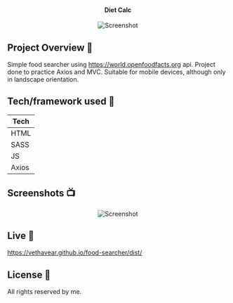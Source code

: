 <h4 align="center">Diet Calc</h4>

<p align="center">
  <a >
    <img src="https://user-images.githubusercontent.com/26926726/83411241-21b67f00-a418-11ea-99bd-ea6772537bf4.JPG"
         alt="Screenshot">
  </a>
</p>

## Project Overview 🎉
Simple food searcher using https://world.openfoodfacts.org api. Project done to practice Axios and MVC. Suitable for mobile devices, although only in landscape orientation.
## Tech/framework used 🔧

| Tech                                                    
| -------------------------------------------------------
| HTML                           
| SASS                           
| JS                           
| Axios                          

## Screenshots 📺

<p align="center">
    <img src="https://user-images.githubusercontent.com/26926726/83765178-26c73880-a67b-11ea-8d93-165202a686ee.png" alt="Screenshot">
</p>


## Live 📍

https://vethavear.github.io/food-searcher/dist/

## License 🔱
All rights reserved by me.
